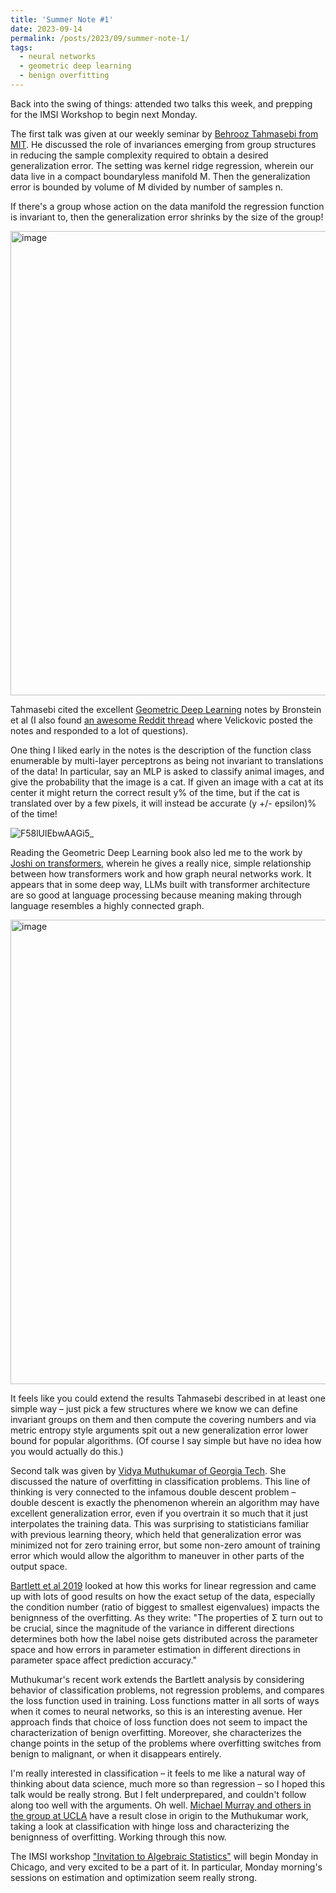 ```yaml
---
title: 'Summer Note #1'
date: 2023-09-14
permalink: /posts/2023/09/summer-note-1/
tags:
  - neural networks
  - geometric deep learning
  - benign overfitting
---
```


Back into the swing of things: attended two talks this week, and prepping for the IMSI Workshop to begin next Monday.

The first talk was given at our weekly seminar by <a href="https://media.mis.mpg.de/mml/2023-07-13/">Behrooz Tahmasebi from MIT</a>. He discussed the role of invariances emerging from group structures in reducing the sample complexity required to obtain a desired generalization error. The setting was kernel ridge regression, wherein our data live in a compact boundaryless manifold M. Then the generalization error is bounded by volume of M divided by number of samples n.

If there's a group whose action on the data manifold the regression function is invariant to, then the generalization error shrinks by the size of the group!

<img width="743" alt="image" src="https://github.com/ryan-a-anderson/ryan-a-anderson.github.io/assets/114775680/3c54f282-af31-412b-841c-4a0a61c35f64">

Tahmasebi cited the excellent <a href="https://arxiv.org/pdf/2104.13478.pdf">Geometric Deep Learning</a> notes by Bronstein et al (I also found <a href="https://www.reddit.com/r/MachineLearning/comments/n0zxey/r_geometric_deep_learning_grids_groups_graphs/">an awesome Reddit thread</a> where Velickovic posted the notes and responded to a lot of questions).

One thing I liked early in the notes is the description of the function class enumerable by multi-layer perceptrons as being not invariant to translations of the data! In particular, say an MLP is asked to classify animal images, and give the probability that the image is a cat. If given an image with a cat at its center it might return the correct result y% of the time, but if the cat is translated over by a few pixels, it will instead be accurate (y +/- epsilon)% of the time!

![F58lUlEbwAAGi5_](https://github.com/ryan-a-anderson/ryan-a-anderson.github.io/assets/114775680/faf069de-0616-49c4-b3b6-1042a2a96dfa)

Reading the Geometric Deep Learning book also led me to the work by [Joshi on transformers](https://graphdeeplearning.github.io/post/transformers-are-gnns/), wherein he gives a really nice, simple relationship between how transformers work and how graph neural networks work. It appears that in some deep way, LLMs built with transformer architecture are so good at language processing because meaning making through language resembles a highly connected graph.

<img width="743" alt="image" src="https://github.com/ryan-a-anderson/ryan-a-anderson.github.io/assets/114775680/4cd29485-5474-47d1-9549-d28ea1927f1e">

It feels like you could extend the results Tahmasebi described in at least one simple way – just pick a few structures where we know we can define invariant groups on them and then compute the covering numbers and via metric entropy style arguments spit out a new generalization error lower bound for popular algorithms. (Of course I say simple but have no idea how you would actually do this.)

Second talk was given by [Vidya Muthukumar of Georgia Tech](https://www.mis.mpg.de/calendar/lectures/2023/abstract-36210.html). She discussed the nature of overfitting in classification problems. This line of thinking is very connected to the infamous double descent problem – double descent is exactly the phenomenon wherein an algorithm may have excellent generalization error, even if you overtrain it so much that it just interpolates the training data. This was surprising to statisticians familiar with previous learning theory, which held that generalization error was minimized not for zero training error, but some non-zero amount of training error which would allow the algorithm to maneuver in other parts of the output space.

[Bartlett et al 2019](https://arxiv.org/pdf/1906.11300.pdf) looked at how this works for linear regression and came up with lots of good results on how the exact setup of the data, especially the condition number (ratio of biggest to smallest eigenvalues) impacts the benignness of the overfitting. As they write: "The properties of Σ turn out to be crucial, since the magnitude of the variance in different directions determines both how the label noise gets distributed across the parameter space and how errors in parameter estimation in different directions in parameter space affect prediction accuracy."

Muthukumar's recent work extends the Bartlett analysis by considering behavior of classification problems, not regression problems, and compares the loss function used in training. Loss functions matter in all sorts of ways when it comes to neural networks, so this is an interesting avenue. Her approach finds that choice of loss function does not seem to impact the characterization of benign overfitting. Moreover, she characterizes the change points in the setup of the problems where overfitting switches from benign to malignant, or when it disappears entirely.

I'm really interested in classification – it feels to me like a natural way of thinking about data science, much more so than regression – so I hoped this talk would be really strong. But I felt underprepared, and couldn't follow along too well with the arguments. Oh well. [Michael Murray and others in the group at UCLA](https://arxiv.org/abs/2306.09955) have a result close in origin to the Muthukumar work, taking a look at classification with hinge loss and characterizing the benignness of overfitting. Working through this now.

The IMSI workshop ["Invitation to Algebraic Statistics"](https://www.imsi.institute/activities/invitation-to-algebraic-statistics-and-applications/) will begin Monday in Chicago, and very excited to be a part of it. In particular, Monday morning's sessions on estimation and optimization seem really strong.

